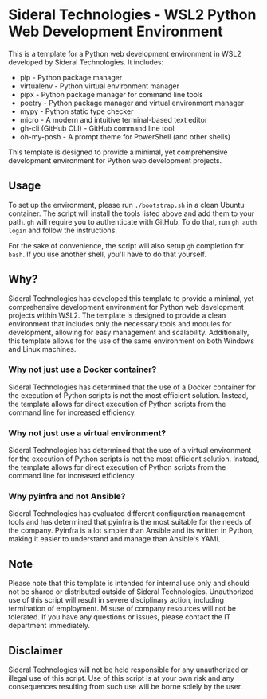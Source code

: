 # Sideral Technologies - WSL2 Python Web Development Environment

This is a template for a Python web development environment in WSL2 developed by Sideral Technologies. It includes:

* pip - Python package manager
* virtualenv - Python virtual environment manager
* pipx - Python package manager for command line tools
* poetry - Python package manager and virtual environment manager
* mypy - Python static type checker
* micro - A modern and intuitive terminal-based text editor
* gh-cli (GitHub CLI) - GitHub command line tool
* oh-my-posh - A prompt theme for PowerShell (and other shells) 

This template is designed to provide a minimal, yet comprehensive development environment for Python web development projects. 

## Usage

To set up the environment, please run `./bootstrap.sh` in a clean Ubuntu container. The script will install the tools listed above and add them to your path. `gh` will require you to authenticate with GitHub. To do that, run `gh auth login` and follow the instructions.

For the sake of convenience, the script will also setup `gh` completion for `bash`. If you use another shell, you'll have to do that yourself.

## Why?

Sideral Technologies has developed this template to provide a minimal, yet comprehensive development environment for Python web development projects within WSL2. The template is designed to provide a clean environment that includes only the necessary tools and modules for development, allowing for easy management and scalability. Additionally, this template allows for the use of the same environment on both Windows and Linux machines.

### Why not just use a Docker container?

Sideral Technologies has determined that the use of a Docker container for the execution of Python scripts is not the most efficient solution. Instead, the template allows for direct execution of Python scripts from the command line for increased efficiency.

### Why not just use a virtual environment?

Sideral Technologies has determined that the use of a virtual environment for the execution of Python scripts is not the most efficient solution. Instead, the template allows for direct execution of Python scripts from the command line for increased efficiency.

### Why pyinfra and not Ansible?

Sideral Technologies has evaluated different configuration management tools and has determined that pyinfra is the most suitable for the needs of the company. Pyinfra is a lot simpler than Ansible and its written in Python, making it easier to understand and manage than Ansible's YAML

## Note

Please note that this template is intended for internal use only and should not be shared or distributed outside of Sideral Technologies. Unauthorized use of this script will result in severe disciplinary action, including termination of employment. Misuse of company resources will not be tolerated. If you have any questions or issues, please contact the IT department immediately.

## Disclaimer
Sideral Technologies will not be held responsible for any unauthorized or illegal use of this script. Use of this script is at your own risk and any consequences resulting from such use will be borne solely by the user.
